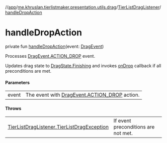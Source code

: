 //[app](../../../index.md)/[me.khruslan.tierlistmaker.presentation.utils.drag](../index.md)/[TierListDragListener](index.md)/[handleDropAction](handle-drop-action.md)

# handleDropAction

private fun [handleDropAction](handle-drop-action.md)(event: [DragEvent](https://developer.android.com/reference/kotlin/android/view/DragEvent.html))

Processes [DragEvent.ACTION_DROP](https://developer.android.com/reference/kotlin/android/view/DragEvent.html#action_drop) event.

Updates drag state to [DragState.Finishing](../../me.khruslan.tierlistmaker.presentation.models.drag/-drag-state/-finishing/index.md) and invokes [onDrop](on-drop.md) callback if all preconditions are met.

#### Parameters

| | |
|---|---|
| event | The event with [DragEvent.ACTION_DROP](https://developer.android.com/reference/kotlin/android/view/DragEvent.html#action_drop) action. |

#### Throws

| | |
|---|---|
| [TierListDragListener.TierListDragException](-tier-list-drag-exception/index.md) | If event preconditions are not met. |
